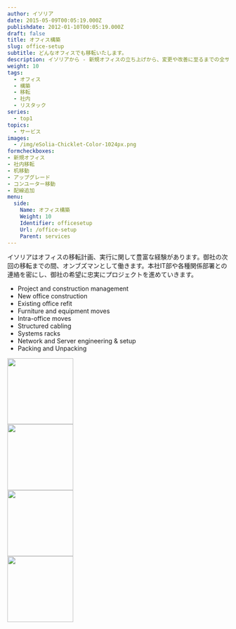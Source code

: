 ```yaml
---
author: イソリア
date: 2015-05-09T00:05:19.000Z
publishdate: 2012-01-10T00:05:19.000Z
draft: false
title: オフィス構築
slug: office-setup
subtitle: どんなオフィスでも移転いたします。
description: イソリアから - 新規オフィスの立ち上げから、変更や改善に至るまでの全サポート
weight: 10
tags:
  - オフィス
  - 構築
  - 移転
  - 社内
  - リスタック
series:
  - top1
topics:
  - サービス
images:
  - /img/eSolia-Chicklet-Color-1024px.png
formcheckboxes:
- 新規オフィス
- 社内移転
- 机移動
- アップグレード
- コンユーター移動
- 配線追加
menu:
  side:
    Name: オフィス構築
    Weight: 10
    Identifier: officesetup
    Url: /office-setup
    Parent: services
---
```


イソリアはオフィスの移転計画、実行に関して豊富な経験があります。御社の次回の移転までの間、オンブズマンとして働きます。本社IT部や各種関係部署との連絡を密にし、御社の希望に忠実にプロジェクトを進めていきます。

* Project and construction management
* New office construction
* Existing office refit
* Furniture and equipment moves
* Intra-office moves
* Structured cabling
* Systems racks
* Network and Server engineering & setup
* Packing and Unpacking

<div class="row">
  <div class="col s12 m6 l3"><img class="materialboxed" data-caption="Modern IP phone systems - by eSolia Inc." width="150" src="/img/eSolia-Post-Slider-Office-Moves-01.jpg"></div>
  <div class="col s12 m6 l3"><img class="materialboxed" data-caption="Equipment engineering and setup - by eSolia Inc." width="150" src="/img/eSolia-Post-Slider-Office-Moves-02.jpg"></div>
  <div class="col s12 m6 l3"><img class="materialboxed" data-caption="Structured cable - by eSolia Inc." width="150" src="/img/eSolia-Post-Slider-Office-Moves-03.jpg"></div>
  <div class="col s12 m6 l3"><img class="materialboxed" data-caption="Furniture and moves - by eSolia Inc." width="150" src="/img/eSolia-Post-Slider-Office-Moves-05.jpg"></div>
</div>
